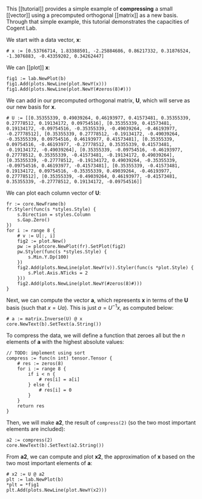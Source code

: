 This [[tutorial]] provides a simple example of **compressing** a small [[vector]] using a precomputed orthogonal [[matrix]] as a new basis. Through that simple example, this tutorial demonstrates the capacities of Cogent Lab.

We start with a data vector, **x**:

```Goal
# x := [0.53766714, 1.83388501, -2.25884686, 0.86217332, 0.31876524, -1.3076883, -0.43359202, 0.34262447]
```

We can [[plot]] **x**:

```Goal
fig1 := lab.NewPlot(b)
fig1.Add(plots.NewLine(plot.NewY(x)))
fig1.Add(plots.NewLine(plot.NewY(#zeros(8)#)))
```

We can add in our precomputed orthogonal matrix, **U**, which will serve as our new basis for **x**.

```Goal
# U := [[0.35355339, 0.49039264, 0.46193977, 0.41573481, 0.35355339, 0.27778512, 0.19134172, 0.09754516], [0.35355339, 0.41573481, 0.19134172, -0.09754516, -0.35355339, -0.49039264, -0.46193977, -0.27778512], [0.35355339, 0.27778512, -0.19134172, -0.49039264, -0.35355339, 0.09754516, 0.46193977, 0.41573481], [0.35355339, 0.09754516, -0.46193977, -0.27778512, 0.35355339, 0.41573481, -0.19134172, -0.49039264], [0.35355339, -0.09754516, -0.46193977, 0.27778512, 0.35355339, -0.41573481, -0.19134172, 0.49039264], [0.35355339, -0.27778512, -0.19134172, 0.49039264, -0.35355339, -0.09754516, 0.46193977, -0.41573481], [0.35355339, -0.41573481, 0.19134172, 0.09754516, -0.35355339, 0.49039264, -0.46193977, 0.27778512], [0.35355339, -0.49039264, 0.46193977, -0.41573481, 0.35355339, -0.27778512, 0.19134172, -0.09754516]]
```

We can plot each column vector of **U**:

```Goal
fr := core.NewFrame(b)
fr.Styler(func(s *styles.Style) {
    s.Direction = styles.Column
    s.Gap.Zero()
})
for i := range 8 {
    # v := U[:, i]
    fig2 := plot.New()
    pw := plotcore.NewPlot(fr).SetPlot(fig2)
    pw.Styler(func(s *styles.Style) {
        s.Min.Y.Dp(100)
    })
    fig2.Add(plots.NewLine(plot.NewY(v)).Styler(func(s *plot.Style) {
        s.Plot.Axis.NTicks = 2
    }))
    fig2.Add(plots.NewLine(plot.NewY(#zeros(8)#)))
}
```

Next, we can compute the vector **a**, which represents **x** in terms of the **U** basis (such that $x = Ua$). This is just $a = U^{-1}x$, as computed below:

```Goal
# a := matrix.Inverse(U) @ x
core.NewText(b).SetText(a.String())
```

To compress the data, we will define a function that zeroes all but the *n* elements of **a** with the highest absolute values:

```Goal
// TODO: implement using sort
compress := func(n int) tensor.Tensor {
    # res := zeros(8)
    for i := range 8 {
        if i < n {
            # res[i] = a[i]
        } else {
            # res[i] = 0
        }
    }
    return res
}
```

Then, we will make **a2**, the result of `compress(2)` (so the two most important elements are included):

```Goal
a2 := compress(2)
core.NewText(b).SetText(a2.String())
```

From **a2**, we can compute and plot **x2**, the approximation of **x** based on the two most important elements of **a**:

```Goal
# x2 := U @ a2
plt := lab.NewPlot(b)
*plt = *fig1
plt.Add(plots.NewLine(plot.NewY(x2)))
```
